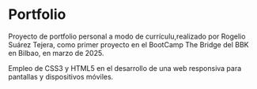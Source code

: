 # Portfolio
Proyecto de portfolio personal a modo de currículu,realizado por Rogelio Suárez Tejera, como primer proyecto en el BootCamp The Bridge del BBK en Bilbao, en marzo de 2025. 

Empleo de CSS3 y HTML5 en el desarrollo de una web responsiva para pantallas y dispositivos móviles.